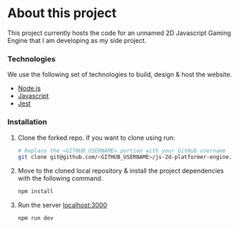 # About this project

This project currently hosts the code for an unnamed 2D Javascript Gaming Engine that I am developing as my side project.

### Technologies

<!--
Add more entries of the tech stack as the project grows & developers over time -->

We use the following set of technologies to build, design & host the website.

- [Node.js](https://nextjs.org/)
- [Javascript](https://www.typescriptlang.org)
- [Jest](https://jestjs.io)

### Installation

1. Clone the forked repo. If you want to clone using
   run:

   ```sh
   # Replace the <GITHUB_USERNAME> portion with your GitHub username
   git clone git@github.com/<GITHUB_USERNAME>/js-2d-platformer-engine.git
   ```

2. Move to the cloned local repository & install the project
   dependencies with the following command.

   ```sh
   npm install
   ```

3. Run the server
   [localhost:3000](https://localhost:3000)

   ```sh
   npm run dev
   ```
